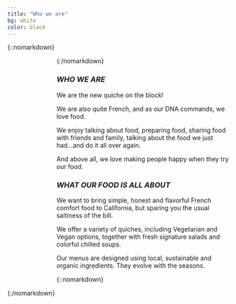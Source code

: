 ```yaml
---
title: "Who we are"
bg: white
color: black
---
```


<div style='width: 20%; height:100%; position:absolute; float: left; background-image: url("img/who/left.png"); background-size: 100%; background-repeat: repeat-y;'>
</div>

{::nomarkdown}
<div style='padding-left: 22%'>
{:/nomarkdown}

### *WHO WE ARE*

We are the new quiche on the block!

We are also quite French, and as our DNA
commands, we love food.

We enjoy talking about food, preparing food,
sharing food with friends and family, talking
about the food we just had...and do it all over
again.

And above all, we love making people happy when
they try our food.

### *WHAT OUR FOOD IS ALL ABOUT*

We want to bring simple, honest and flavorful French
comfort food to California, but sparing you the usual
saltiness of the bill.

We offer a variety of quiches, including Vegetarian
and Vegan options, together with fresh signature
salads and colorful chilled soups.

Our menus are designed using local, sustainable and
organic ingredients. They evolve with the seasons. 

{::nomarkdown}
</div>
{:/nomarkdown}
